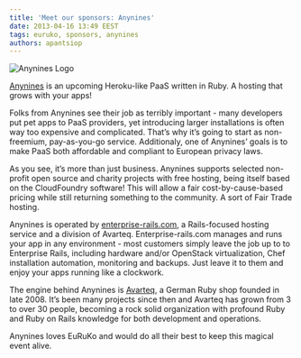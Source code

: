 ```yaml
---
title: 'Meet our sponsors: Anynines'
date: 2013-04-16 13:49 EEST
tags: euruko, sponsors, anynines
authors: apantsiop
---
```


![Anynines Logo](/images/sponsors/anynines_200x100.png "Anynines")

[Anynines](http://www.anynines.com/?utm_source=euruko&utm_medium=blog&utm_campaign=selene)
is an upcoming Heroku-like PaaS written in Ruby. A hosting that grows with your
apps!

Folks from Anynines see their job as terribly important - many developers put pet apps
to PaaS providers, yet introducing larger installations is often way too expensive and
complicated. That’s why it’s going to start as non-freemium, pay-as-you-go service.
Additionaly, one of Anynines’ goals is to make PaaS both affordable and compliant to
European privacy laws.

As you see, it’s more than just business. Anynines supports selected non-profit open source
and charity projects with free hosting, being itself based on the CloudFoundry software!
This will allow a fair cost-by-cause-based pricing while still returning something to the
community. A sort of Fair Trade hosting.

Anynines is operated by [enterprise-rails.com](http://www.enterprise-rails.com/?utm_source=euruko&utm_medium=blog&utm_campaign=selene), a Rails-focused hosting service and a
division of Avarteq. Enterprise-rails.com manages and runs your app in any environment -
most customers simply leave the job up to to Enterprise Rails, including hardware and/or
OpenStack virtualization, Chef installation automation, monitoring and backups.
Just leave it to them and enjoy your apps running like a clockwork.

The engine behind Anynines is [Avarteq](http://www.avarteq.de/?utm_source=euruko&utm_medium=blog&utm_campaign=selene), a German Ruby shop
founded in late 2008. It’s been many projects since then and Avarteq has grown from 3 to
over 30 people, becoming a rock solid organization with profound Ruby and Ruby on Rails
knowledge for both development and operations.

Anynines loves EuRuKo and would do all their best to keep this magical event alive.
